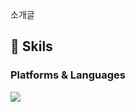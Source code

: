 소개글

##  :open_file_folder: Skils
### Platforms & Languages

<img src="https://img.shields.io/badge/Python-3776AB?style=for-the-badge&logo=Python&logoColor=white">

